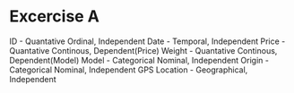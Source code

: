 # Excercise A

ID - Quantative Ordinal, Independent
Date - Temporal, Independent
Price - Quantative Continous, Dependent(Price)
Weight - Quantative Continous, Dependent(Model)
Model - Categorical Nominal, Independent
Origin - Categorical Nominal, Independent
GPS Location - Geographical, Independent
